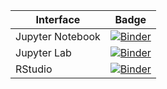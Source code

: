 | Interface| Badge|
|----------|------|
| Jupyter Notebook | [![Binder](http://mybinder.org/badge_logo.svg)](http://mybinder.org/v2/gh/Yifeiyang612/assignment/master)
| Jupyter Lab |[![Binder](http://mybinder.org/badge_logo.svg)](http://mybinder.org/v2/gh/Yifeiyang612/assignment/master?urlpath=lab)
| RStudio |[![Binder](http://mybinder.org/badge_logo.svg)](http://mybinder.org/v2/gh/Yifeiyang612/assignment/master?urlpath=rstudio)

